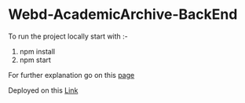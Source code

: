 # Webd-AcademicArchive-BackEnd

To run the project locally start with :-
1) npm install 
2) npm start

For further explanation go on this [page](https://excalidraw.com/#json=u8VnOqp5pz3k9ICjbNzyr,VzEQtyV1VLPfmDEhbl3hvg)

Deployed on this [Link](https://webd-academicarchive-backend.onrender.com/)
